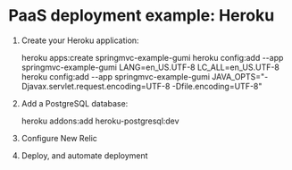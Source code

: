 # PaaS deployment example: Heroku

1. Create your Heroku application:


    heroku apps:create springmvc-example-gumi
    heroku config:add --app springmvc-example-gumi LANG=en_US.UTF-8 LC_ALL=en_US.UTF-8
    heroku config:add --app springmvc-example-gumi JAVA_OPTS="-Djavax.servlet.request.encoding=UTF-8 -Dfile.encoding=UTF-8"


2. Add a PostgreSQL database:


    heroku addons:add heroku-postgresql:dev


3. Configure New Relic

4. Deploy, and automate deployment
